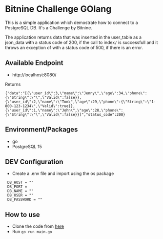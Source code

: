 # Bitnine Challenge GOlang

This is a simple application which demostrate how to connect to a PostgreSQL DB. It's a Challenge by Bitnine.

The application returns data that was inserted in the user_table as a json_data with a status code of 200, if the call to index<code>/</code> is successfull
and it throws an exception of with a status code of 500, if there is an error.

## Available Endpoint

- http://localhost:8080/

Returns

```
{"data":"[{\"user_id\":3,\"name\":\"Jenny\",\"age\":34,\"phone\":{\"String\":\"\",\"Valid\":false}},{\"user_id\":2,\"name\":\"Tom\",\"age\":29,\"phone\":{\"String\":\"1-800-123-1234\",\"Valid\":true}},{\"user_id\":1,\"name\":\"John\",\"age\":28,\"phone\":{\"String\":\"\",\"Valid\":false}}]","status_code":200}
```

## Environment/Packages

- go
- PostgreSQL 15

## DEV Configuration

- Create a .env file and import using the os package

```
 DB_HOST = ""
 DB_PORT =
 DB_NAME = ""
 DB_USER = ""
 DB_PASSWORD = ""
```

## How to use

- Clone the code from [here]('https://github.com/Haroonabdulrazaq/bitnine-test-go.git)
- Run <code>go run main.go</code>
